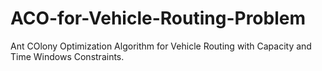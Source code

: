 # ACO-for-Vehicle-Routing-Problem
Ant COlony Optimization Algorithm for Vehicle Routing with Capacity and Time Windows Constraints.

